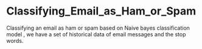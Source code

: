 # Classifying_Email_as_Ham_or_Spam
Classifying an email as ham or spam based on Naive bayes classification model , we have a set of historical data of email messages and the stop words.
